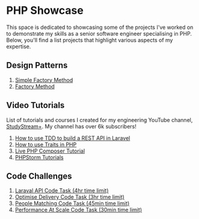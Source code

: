 # PHP Showcase

This space is dedicated to showcasing some of the projects I've worked on to demonstrate my skills as a senior software engineer specialising in PHP. Below, you'll find a list projects that highlight various aspects of my expertise.

## Design Patterns

1. [Simple Factory Method](https://github.com/study-stream-plus/simple-factory)
2. [Factory Method](https://github.com/study-stream-plus/factory-method-pattern)

## Video Tutorials

List of tutorials and courses I created for my engineering YouTube channel, [StudyStream+](https://www.youtube.com/@StudyStreamPlus). My channel has over 6k subscribers!

1. [How to use TDD to build a REST API in Laravel](https://www.youtube.com/playlist?list=PLrIm-p2rpV0F-rl4NPjNslEmW-D83AHOr)
2. [How to use Traits in PHP](https://www.youtube.com/watch?v=PthkEj-TNLc)
3. [Live PHP Composer Tutorial](https://www.youtube.com/watch?v=6Q7rCl5xlUY&list=PLrIm-p2rpV0Fy93MCcC1Co0BuccJk6QqX)
4. [PHPStorm Tutorials](https://www.youtube.com/playlist?list=PLrIm-p2rpV0HMYSD0fGDpL_jsmqhBElvG)

## Code Challenges

1. [Laraval API Code Task (4hr time limit)](https://github.com/revalgovender/api-code-task)
2. [Optimise Delivery Code Task (3hr time limit)](https://github.com/revalgovender/optmise-delivery-code-task)
3. [People Matching Code Task (45min time limit)](https://github.com/revalgovender/people-matching)
4. [Performance At Scale Code Task (30min time limit)](https://github.com/revalgovender/performance-at-scale-code-task)
